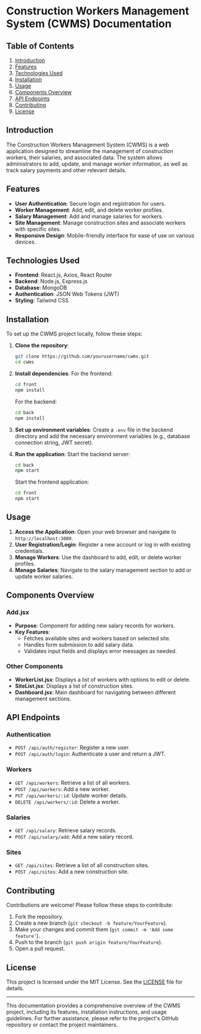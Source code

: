 # Construction Workers Management System (CWMS) Documentation

## Table of Contents
1. [Introduction](#introduction)
2. [Features](#features)
3. [Technologies Used](#technologies-used)
4. [Installation](#installation)
5. [Usage](#usage)
6. [Components Overview](#components-overview)
7. [API Endpoints](#api-endpoints)
8. [Contributing](#contributing)
9. [License](#license)

## Introduction
The Construction Workers Management System (CWMS) is a web application designed to streamline the management of construction workers, their salaries, and associated data. The system allows administrators to add, update, and manage worker information, as well as track salary payments and other relevant details.

## Features
- **User Authentication**: Secure login and registration for users.
- **Worker Management**: Add, edit, and delete worker profiles.
- **Salary Management**: Add and manage salaries for workers.
- **Site Management**: Manage construction sites and associate workers with specific sites.
- **Responsive Design**: Mobile-friendly interface for ease of use on various devices.

## Technologies Used
- **Frontend**: React.js, Axios, React Router
- **Backend**: Node.js, Express.js
- **Database**: MongoDB
- **Authentication**: JSON Web Tokens (JWT)
- **Styling**: Tailwind CSS

## Installation
To set up the CWMS project locally, follow these steps:

1. **Clone the repository**:
   ```bash
   git clone https://github.com/yourusername/cwms.git
   cd cwms
   ```

2. **Install dependencies**:
   For the frontend:
   ```bash
   cd front
   npm install
   ```

   For the backend:
   ```bash
   cd back
   npm install
   ```

3. **Set up environment variables**:
   Create a `.env` file in the backend directory and add the necessary environment variables (e.g., database connection string, JWT secret).

4. **Run the application**:
   Start the backend server:
   ```bash
   cd back
   npm start
   ```

   Start the frontend application:
   ```bash
   cd front
   npm start
   ```

## Usage
1. **Access the Application**: Open your web browser and navigate to `http://localhost:3000`.
2. **User Registration/Login**: Register a new account or log in with existing credentials.
3. **Manage Workers**: Use the dashboard to add, edit, or delete worker profiles.
4. **Manage Salaries**: Navigate to the salary management section to add or update worker salaries.

## Components Overview
### Add.jsx
- **Purpose**: Component for adding new salary records for workers.
- **Key Features**:
  - Fetches available sites and workers based on selected site.
  - Handles form submission to add salary data.
  - Validates input fields and displays error messages as needed.

### Other Components
- **WorkerList.jsx**: Displays a list of workers with options to edit or delete.
- **SiteList.jsx**: Displays a list of construction sites.
- **Dashboard.jsx**: Main dashboard for navigating between different management sections.

## API Endpoints
### Authentication
- `POST /api/auth/register`: Register a new user.
- `POST /api/auth/login`: Authenticate a user and return a JWT.

### Workers
- `GET /api/workers`: Retrieve a list of all workers.
- `POST /api/workers`: Add a new worker.
- `PUT /api/workers/:id`: Update worker details.
- `DELETE /api/workers/:id`: Delete a worker.

### Salaries
- `GET /api/salary`: Retrieve salary records.
- `POST /api/salary/add`: Add a new salary record.

### Sites
- `GET /api/sites`: Retrieve a list of all construction sites.
- `POST /api/sites`: Add a new construction site.

## Contributing
Contributions are welcome! Please follow these steps to contribute:
1. Fork the repository.
2. Create a new branch (`git checkout -b feature/YourFeature`).
3. Make your changes and commit them (`git commit -m 'Add some feature'`).
4. Push to the branch (`git push origin feature/YourFeature`).
5. Open a pull request.

## License
This project is licensed under the MIT License. See the [LICENSE](LICENSE) file for details.

---

This documentation provides a comprehensive overview of the CWMS project, including its features, installation instructions, and usage guidelines. For further assistance, please refer to the project's GitHub repository or contact the project maintainers.